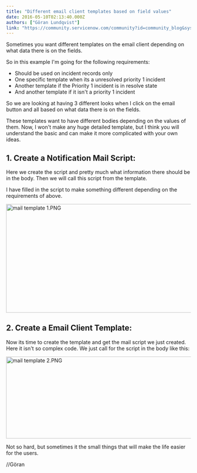 ```yaml
---
title: "Different email client templates based on field values"
date: 2016-05-10T02:13:40.000Z
authors: ["Göran Lundqvist"]
link: "https://community.servicenow.com/community?id=community_blog&sys_id=2cccee25dbd0dbc01dcaf3231f961971"
---
```

<p>Sometimes you want different templates on the email client depending on what data there is on the fields.</p><p></p><p>So in this example I'm going for the following requirements:</p><p></p><ul><li>Should be used on incident records only</li><li>One specific template when its a unresolved priority 1 incident</li><li>Another template if the Priority 1 incident is in resolve state</li><li>And another template if it isn't a priority 1 incident</li></ul><p></p><p>So we are looking at having 3 different looks when I click on the email button and all based on what data there is on the fields.</p><p>These templates want to have different bodies depending on the values of them. Now, I won't make any huge detailed template, but I think you will understand the basic and can make it more complicated with your own ideas.</p><p></p><h2>1. Create a Notification Mail Script:</h2><p>Here we create the script and pretty much what information there should be in the body. Then we will call this script from the template.</p><p>I have filled in the script to make something different depending on the requirements of above.</p><p></p><p><img  alt="mail template 1.PNG" class="image-1 jive-image" src="dd38f375db10db048c8ef4621f9619a7.iix" style="width: 620px; height: 297px;"/></p><p></p><h2>2. Create a Email Client Template:</h2><p>Now its time to create the template and get the mail script we just created. Here it isn't so complex code. We just call for the script in the body like this:</p><p></p><p><img  alt="mail template 2.PNG" class="image-2 jive-image" src="9e059942dbd897049c9ffb651f961945.iix" style="width: 620px; height: 224px;"/></p><p></p><p>Not so hard, but sometimes it the small things that will make the life easier for the users.</p><p></p><p>//Göran</p>